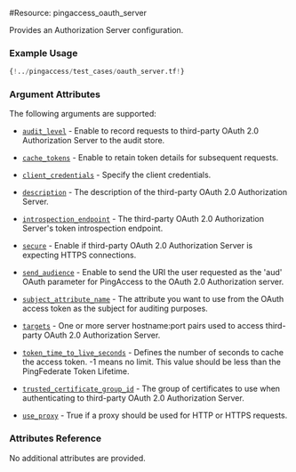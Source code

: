 #Resource: pingaccess_oauth_server

Provides an Authorization Server configuration.

### Example Usage
```terraform
{!../pingaccess/test_cases/oauth_server.tf!}
```
### Argument Attributes
The following arguments are supported:

- [`audit_level`](#audit_level) - Enable to record requests to third-party OAuth 2.0 Authorization Server to the audit store.

- [`cache_tokens`](#cache_tokens) - Enable to retain token details for subsequent requests.

- [`client_credentials`](#client_credentials) - Specify the client credentials.

- [`description`](#description) - The description of the third-party OAuth 2.0 Authorization Server.

- [`introspection_endpoint`](#introspection_endpoint) - The third-party OAuth 2.0 Authorization Server's token introspection endpoint.

- [`secure`](#secure) - Enable if third-party OAuth 2.0 Authorization Server is expecting HTTPS connections.

- [`send_audience`](#send_audience) - Enable to send the URI the user requested as the 'aud' OAuth parameter for PingAccess to the OAuth 2.0 Authorization server.

- [`subject_attribute_name`](#subject_attribute_name) - The attribute you want to use from the OAuth access token as the subject for auditing purposes.

- [`targets`](#targets) - One or more server hostname:port pairs used to access third-party OAuth 2.0 Authorization Server.

- [`token_time_to_live_seconds`](#token_time_to_live_seconds) - Defines the number of seconds to cache the access token. -1 means no limit. This value should be less than the PingFederate Token Lifetime.

- [`trusted_certificate_group_id`](#trusted_certificate_group_id) - The group of certificates to use when authenticating to third-party OAuth 2.0 Authorization Server.

- [`use_proxy`](#use_proxy) - True if a proxy should be used for HTTP or HTTPS requests.


### Attributes Reference

No additional attributes are provided.
